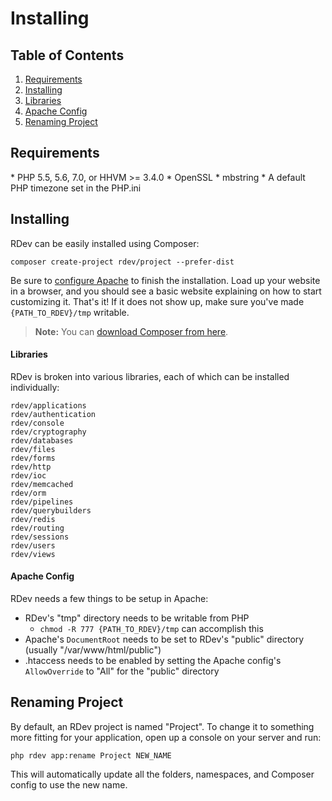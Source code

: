 # Installing

## Table of Contents
1. [Requirements](#requirements)
2. [Installing](#installing)
  1. [Libraries](#libraries)
  2. [Apache Config](#apache-config)
3. [Renaming Project](#renaming-project)

<h2 id="requirements">Requirements</h2>
* PHP 5.5, 5.6, 7.0, or HHVM >= 3.4.0
* OpenSSL
* mbstring
* A default PHP timezone set in the PHP.ini

<h2 id="installing">Installing</h2>
RDev can be easily installed using Composer:

```
composer create-project rdev/project --prefer-dist
```

Be sure to [configure Apache](#apache-config) to finish the installation.  Load up your website in a browser, and you should see a basic website explaining on how to start customizing it.  That's it!  If it does not show up, make sure you've made `{PATH_TO_RDEV}/tmp` writable.

> **Note:** You can <a href="https://getcomposer.org/download/" target="_blank">download Composer from here</a>.

<h4 id="libraries">Libraries</h4>
RDev is broken into various libraries, each of which can be installed individually:

```
rdev/applications
rdev/authentication
rdev/console
rdev/cryptography
rdev/databases
rdev/files
rdev/forms
rdev/http
rdev/ioc
rdev/memcached
rdev/orm
rdev/pipelines
rdev/querybuilders
rdev/redis
rdev/routing
rdev/sessions
rdev/users
rdev/views
```

<h4 id="apache-config">Apache Config</h4>
RDev needs a few things to be setup in Apache:

* RDev's "tmp" directory needs to be writable from PHP
  * `chmod -R 777 {PATH_TO_RDEV}/tmp` can accomplish this
* Apache's `DocumentRoot` needs to be set to RDev's "public" directory (usually "/var/www/html/public")
* .htaccess needs to be enabled by setting the Apache config's `AllowOverride` to "All" for the "public" directory

<h2 id="renaming-project">Renaming Project</h2>
By default, an RDev project is named "Project".  To change it to something more fitting for your application, open up a console on your server and run:

```
php rdev app:rename Project NEW_NAME
```

This will automatically update all the folders, namespaces, and Composer config to use the new name.